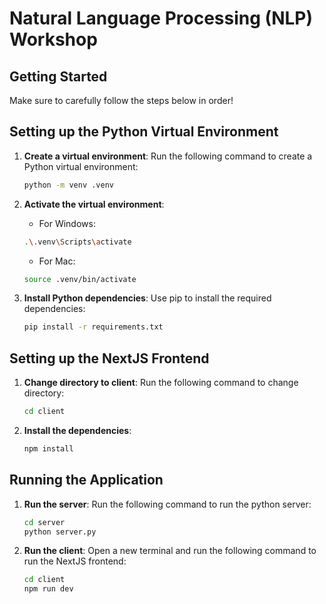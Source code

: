 # Natural Language Processing (NLP) Workshop
## Getting Started
Make sure to carefully follow the steps below in order!

## Setting up the Python Virtual Environment

1. **Create a virtual environment**:
	Run the following command to create a Python virtual environment:

	```bash
	python -m venv .venv
	```

2. **Activate the virtual environment**:
	- For Windows:
	```bash
	.\.venv\Scripts\activate
	```
	- For Mac:
	 ```bash
	source .venv/bin/activate
	 ```

3. **Install Python dependencies**:
	Use pip to install the required dependencies:
	```bash
	pip install -r requirements.txt
	```

## Setting up the NextJS Frontend

1. **Change directory to client**:
	Run the following command to change directory:

	```bash
	cd client
	```

2. **Install the dependencies**:
	```bash
	npm install
	```

## Running the Application

1. **Run the server**:
	Run the following command to run the python server:

	```bash
	cd server
	python server.py
	```

2. **Run the client**:
	Open a new terminal and run the following command to run the NextJS frontend:
	```bash
	cd client
	npm run dev
	```